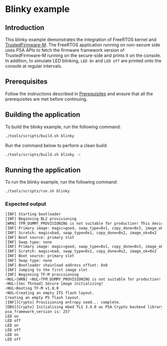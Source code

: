 # Blinky example

## Introduction

This blinky example demonstrates the integration of FreeRTOS kernel and
[TrustedFirmware-M](https://www.trustedfirmware.org/projects/tf-m/). The FreeRTOS application running on non-secure side uses
PSA APIs to fetch the firmware framework version of TrustedFirmware-M running
on the secure-side and prints it on the console. In addition, to simulate LED
blinking, `LED On` and `LED off` are printed onto the console at regular
intervals.

## Prerequisites

Follow the instructions described in [Prerequisites](prerequisites.md) and
ensure that all the prerequisites are met before continuing.

## Building the application

To build the blinky example, run the following command:
```bash
./tools/scripts/build.sh blinky
```

Run the command below to perform a clean build:
```bash
./tools/scripts/build.sh blinky -c
```

## Running the application

To run the blinky example, run the following command:
```bash
./tools/scripts/run.sh blinky
```

### Expected output

```bash
[INF] Starting bootloader
[INF] Beginning BL2 provisioning
[WRN] TFM_DUMMY_PROVISIONING is not suitable for production! This device is NOT SECURE
[INF] Primary image: magic=good, swap_type=0x1, copy_done=0x3, image_ok=0x3
[INF] Scratch: magic=bad, swap_type=0x1, copy_done=0x2, image_ok=0x2
[INF] Boot source: primary slot
[INF] Swap type: none
[INF] Primary image: magic=good, swap_type=0x1, copy_done=0x3, image_ok=0x1
[INF] Scratch: magic=bad, swap_type=0x1, copy_done=0x2, image_ok=0x2
[INF] Boot source: primary slot
[INF] Swap type: none
[INF] Bootloader chainload address offset: 0x0
[INF] Jumping to the first image slot
[INF] Beginning TF-M provisioning
<NUL>[WRN] <NUL>TFM_DUMMY_PROVISIONING is not suitable for production! <NUL>This device is NOT SECURE<NUL>
<NUL>[Sec Thread] Secure image initializing!
<NUL>Booting TF-M v1.8.0
<NUL>Creating an empty ITS flash layout.
Creating an empty PS flash layout.
[INF][Crypto] Provisioning entropy seed... complete.
[DBG][Crypto] Initialising mbed TLS 3.4.0 as PSA Crypto backend library... complete.
psa_framework_version is: 257
LED on
LED off
LED on
LED off
LED on
LED off
```

